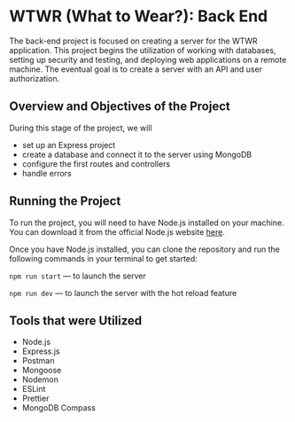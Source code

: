 # WTWR (What to Wear?): Back End

The back-end project is focused on creating a server for the WTWR application. This project begins the utilization of working with databases, setting up security and testing, and deploying web applications on a remote machine. The eventual goal is to create a server with an API and user authorization.

## Overview and Objectives of the Project

During this stage of the project, we will

- set up an Express project
- create a database and connect it to the server using MongoDB
- configure the first routes and controllers
- handle errors

## Running the Project

To run the project, you will need to have Node.js installed on your machine. You can download it from the official Node.js website [here](https://nodejs.org/en/download/package-manager).

Once you have Node.js installed, you can clone the repository and run the following commands in your terminal to get started:

`npm run start` — to launch the server

`npm run dev` — to launch the server with the hot reload feature

## Tools that were Utilized

- Node.js
- Express.js
- Postman
- Mongoose
- Nodemon
- ESLint
- Prettier
- MongoDB Compass

